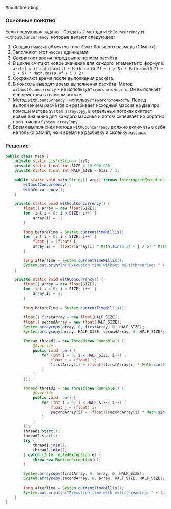 #multithreading 
### Основные понятия

Если следующая задача - Создать 2 метода `withCouncurrency` и `withoutCouncurrency`, которые делают следующее: 
1. Создают `массив` объектов типа `float` большого размера (10млн+). 
2. Заполняют этот `массив` единицами. 
3. Сохраняют время перед выполнением расчёта. 
4. В цикле считают новое значение для каждого элемента по формуле: `arr[i] = (float)(arr[i] * Math.sin(0.2f + i / 5) * Math.cos(0.2f + i / 5) * Math.cos(0.4f + i / 2) `
5. Сохраняют время после выполнения расчёта. 
6. В консоль выводят время выполнения расчёта. Метод `withoutCouncurrency` - не использует `многопоточность`. Он выполняет все действия в главном потоке. 
7. Метод `withCouncurrency` - использует `многопоточность`. Перед выполнением расчётов он разбивает исходный массив на два при помощи метода `System.arrayCopy`, в отдельных потоках считает новые значения для каждого массива и потом склеивает их обратно при помощи `System.arrayCopy`. 
8. Время выполнения метода `withCouncurrency` должно включать в себя не только расчёт, но и время на разбивку и склейку `массива`.
### Решение:

```java
public class Main {  
    private static List<String> list;  
    private static final int SIZE = 10_000_000;  
    private static final int HALF_SIZE = SIZE / 2;  
  
    public static void main(String[] args) throws InterruptedException {  
        withoutConcurrency();  
        withConcurrency();  
    }  
  
    private static void withoutConcurrency() {  
        float[] array = new float[SIZE];  
        for (int i = 0; i < SIZE; i++) {  
            array[i] = 1;  
        }  
  
        long beforeTime = System.currentTimeMillis();  
        for (int i = 0; i < SIZE; i++) {  
            float j = (float) i;  
            array[i] = (float)(array[i] * Math.sin(0.2f + j / 5) * Math.cos(0.2f + j / 5) * Math.cos(0.4f + j / 2));  
        }  
  
        long afterTime = System.currentTimeMillis();  
        System.out.println("Execution time without multithreading: " + (afterTime - beforeTime) + " ms");  
    }  
  
    private static void withConcurrency() {  
        float[] array = new float[SIZE];  
        for (int i = 0; i < SIZE; i++) {  
            array[i] = 1;  
        }  
  
        long beforeTime = System.currentTimeMillis();  
  
        float[] firstArray = new float[HALF_SIZE];  
        float[] secondArray = new float[HALF_SIZE];  
        System.arraycopy(array, 0, firstArray, 0, HALF_SIZE);  
        System.arraycopy(array, HALF_SIZE, secondArray, 0, HALF_SIZE);  
  
        Thread thread1 = new Thread(new Runnable() {  
            @Override  
            public void run() {  
                for (int i = 0; i < HALF_SIZE; i++) {  
                    float j = (float) i;  
                    firstArray[i] = (float)(firstArray[i] * Math.sin(0.2f + j / 5) * Math.cos(0.2f + j / 5) * Math.cos(0.4f + j / 2));  
                }  
            }  
        });  
  
        Thread thread2 = new Thread(new Runnable() {  
            @Override  
            public void run() {  
                for (int i = 0; i < HALF_SIZE; i++) {  
                    float j = (float) i;  
                    secondArray[i] = (float)(secondArray[i] * Math.sin(0.2f + j / 5) * Math.cos(0.2f + j / 5) * Math.cos(0.4f + j / 2));  
                }  
            }  
        });  
        thread1.start();  
        thread2.start();  
        try {  
            thread1.join();  
            thread2.join();  
        } catch (InterruptedException e) {  
            throw new RuntimeException(e);  
        }  
  
        System.arraycopy(firstArray, 0, array, 0, HALF_SIZE);  
        System.arraycopy(secondArray, 0, array, HALF_SIZE, HALF_SIZE);  
  
        long afterTime = System.currentTimeMillis();  
        System.out.println("Execution time with multithreading: " + (afterTime - beforeTime) + " ms");  
    }  
}
```


